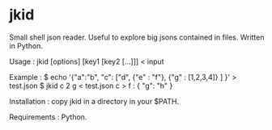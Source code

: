 jkid
====

Small shell json reader. Useful to explore big jsons contained in files. Written in Python.

Usage : jkid \[options\] \[key1 \[key2 \[...\]\]\] < input

Example :
	$  echo '{"a":"b", "c": ["d", {"e" : "f"}, {"g" : [1,2,3,4]} ] }' > test.json 
	$  jkid c 2 g < test.json
	c > f :
	{
  	  "g": "h"
	}

Installation : copy jkid in a directory in your $PATH.

Requirements : Python.